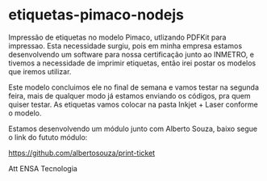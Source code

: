 # etiquetas-pimaco-nodejs

Impressão de etiquetas no modelo Pimaco, utlizando PDFKit para impressao.
Esta necessidade surgiu, pois em minha empresa estamos desenvolvendo um software para nossa certificação junto ao INMETRO, e tivemos a necessidade de imprimir etiquetas, então irei postar os modelos que iremos utilizar.

Este modelo concluimos ele no final de semana e vamos testar na segunda feira, mais de qualquer modo já estamos enviando os códigos, pra quem quiser testar. As etiquetas vamos colocar na pasta Inkjet + Laser conforme o modelo.

Estamos desenvolvendo um módulo junto com Alberto Souza, baixo segue o link do fututo módulo:

https://github.com/albertosouza/print-ticket

Att
ENSA Tecnologia